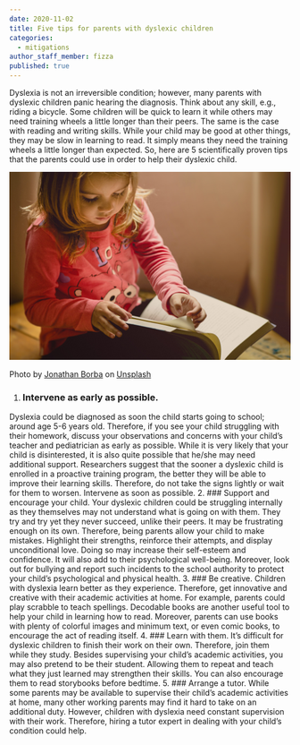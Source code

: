```yaml
---
date: 2020-11-02
title: Five tips for parents with dyslexic children
categories:
  - mitigations
author_staff_member: fizza
published: true
---
```

Dyslexia is not an irreversible condition; however, many parents with dyslexic children panic hearing the diagnosis. Think about any skill, e.g., riding a bicycle. Some children will be quick to learn it while others may need training wheels a little longer than their peers. The same is the case with reading and writing skills. While your child may be good at other things, they may be slow in learning to read. It simply means they need the training wheels a little longer than expected. So, here are 5 scientifically proven tips that the parents could use in order to help their dyslexic child.

![Reading child](/images/girl-in-pink-shirt-reading.jpg)
<figcaption>
<span>Photo by <a href="https://unsplash.com/@jonathanborba?utm_source=unsplash&amp;utm_medium=referral&amp;utm_content=creditCopyText">Jonathan Borba</a> on <a href="https://unsplash.com/@adamgustavsson/likes?utm_source=unsplash&amp;utm_medium=referral&amp;utm_content=creditCopyText">Unsplash</a></span>
</figcaption>

1. ### Intervene as early as possible.  
Dyslexia could be diagnosed as soon the child starts going to school; around age 5-6 years old. Therefore, if you see your child struggling with their homework, discuss your observations and concerns with your child’s teacher and pediatrician as early as possible. While it is very likely that your child is disinterested, it is also quite possible that he/she may need additional support. Researchers suggest that the sooner a dyslexic child is enrolled in a proactive training program, the better they will be able to improve their learning skills.  Therefore, do not take the signs lightly or wait for them to worsen. Intervene as soon as possible.
2.	###  Support and encourage your child. 
Your dyslexic children could be struggling internally as they themselves may not understand what is going on with them. They try and try yet they never succeed, unlike their peers. It may be frustrating enough on its own. Therefore, being parents allow your child to make mistakes. Highlight their strengths, reinforce their attempts, and display unconditional love. Doing so may increase their self-esteem and confidence. It will also add to their psychological well-being. Moreover, look out for bullying and report such incidents to the school authority to protect your child’s psychological and physical health.
3.	### Be creative.
Children with dyslexia learn better as they experience. Therefore, get innovative and creative with their academic activities at home. For example, parents could play scrabble to teach spellings. Decodable books are another useful tool to help your child in learning how to read. Moreover, parents can use books with plenty of colorful images and minimum text, or even comic books, to encourage the act of reading itself.
4.	### Learn with them.
It’s difficult for dyslexic children to finish their work on their own. Therefore, join them while they study. Besides supervising your child’s academic activities, you may also pretend to be their student. Allowing them to repeat and teach what they just learned may strengthen their skills. You can also encourage them to read storybooks before bedtime.
5.	### Arrange a tutor. 
While some parents may be available to supervise their child’s academic activities at home, many other working parents may find it hard to take on an additional duty. However, children with dyslexia need constant supervision with their work. Therefore, hiring a tutor expert in dealing with your child’s condition could help. 
